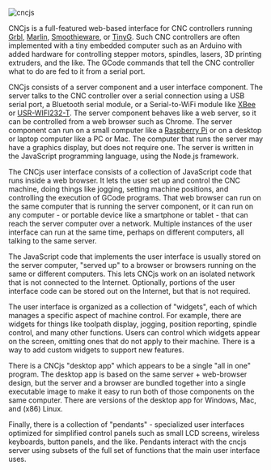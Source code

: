![cncjs](https://cloud.githubusercontent.com/assets/447801/24392019/aa2d725e-13c4-11e7-9538-fd5f746a2130.png)

CNCjs is a full-featured web-based interface for CNC controllers running [Grbl](https://github.com/grbl/grbl), [Marlin](https://github.com/MarlinFirmware/Marlin), [Smoothieware](https://github.com/Smoothieware/Smoothieware), or [TinyG](https://github.com/synthetos/TinyG).  Such CNC controllers are often implemented with a tiny embedded computer such as an Arduino with added hardware for controlling stepper motors, spindles, lasers, 3D printing extruders, and the like.  The GCode commands that tell the CNC controller what to do are fed to it from a serial port.

CNCjs consists of a server component and a user interface component.  The server talks to the CNC controller over a serial connection using a USB serial port, a Bluetooth serial module, or a Serial-to-WiFi module like [XBee](https://www.arduino.cc/en/Guide/ArduinoWirelessShieldS2) or [USR-WIFI232-T](https://gist.github.com/ajfisher/1fdbcbbf96b7f2ba73cd).  The server component behaves like a web server, so it can be controlled from a web browser such as Chrome.  The server component can run on a small computer like a [Raspberry Pi](https://www.raspberrypi.org/) or on a desktop or laptop computer like a PC or Mac.  The computer that runs the server may have a graphics display, but does not require one.  The server is written in the JavaScript programming language, using the Node.js framework.

The CNCjs user interface consists of a collection of JavaScript code that runs inside a web browser.  It lets the user set up and control the CNC machine, doing things like jogging, setting machine positions, and controlling the execution of GCode programs.  That web browser can run on the same computer that is running the server component, or it can run on any computer - or portable device like a smartphone or tablet - that can reach the server computer over a network. Multiple instances of the user interface can run at the same time, perhaps on different computers, all talking to the same server.

The JavaScript code that implements the user interface is usually stored on the server computer, "served up" to a browser or browsers running on the same or different computers.  This lets CNCjs work on an isolated network that is not connected to the Internet.  Optionally, portions of the user interface code can be stored out on the Internet, but that is not required.

The user interface is organized as a collection of "widgets", each of which manages a specific aspect of machine control.  For example, there are widgets for things like toolpath display, jogging, position reporting, spindle control, and many other functions. Users can control which widgets appear on the screen, omitting ones that do not apply to their machine.  There is a way to add custom widgets to support new features.

There is a CNCjs "desktop app" which appears to be a single "all in one" program.  The desktop app is based on the same server + web-browser design, but the server and a browser are bundled together into a single executable image to make it easy to run both of those components on the same computer.  There are versions of the desktop app for Windows, Mac, and (x86) Linux.

Finally, there is a collection of "pendants" - specialized user interfaces optimized for simplified control panels such as small LCD screens, wireless keyboards, button panels, and the like.  Pendants interact with the cncjs server using subsets of the full set of functions that the main user interface uses.